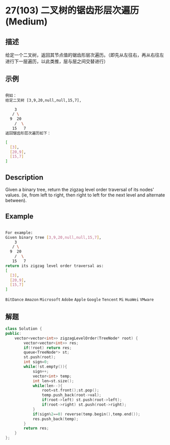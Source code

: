 # 27(103) 二叉树的锯齿形层次遍历(Medium)
## 描述

给定一个二叉树，返回其节点值的锯齿形层次遍历。（即先从左往右，再从右往左进行下一层遍历，以此类推，层与层之间交替进行）

## 示例

```bash

例如：
给定二叉树 [3,9,20,null,null,15,7],

    3
   / \
  9  20
    /  \
   15   7
返回锯齿形层次遍历如下：

[
  [3],
  [20,9],
  [15,7]
]

``` 

## Description

Given a binary tree, return the zigzag level order traversal of its nodes' values. (ie, from left to right, then right to left for the next level and alternate between).

## Example

```bash

For example:
Given binary tree [3,9,20,null,null,15,7],
    3
   / \
  9  20
    /  \
   15   7
return its zigzag level order traversal as:
[
  [3],
  [20,9],
  [15,7]
]

```

`BitDance` `Amazon` `Microsoft` `Adobe` `Apple` `Google` `Tencent` `Mi` `HuaWei` `VMware`

## 解题

```c++
class Solution {
public:
    vector<vector<int>> zigzagLevelOrder(TreeNode* root) {
        vector<vector<int>> res;
        if(!root) return res;
        queue<TreeNode*> st;
        st.push(root);
        int sign=0;
        while(!st.empty()){
            sign++;
            vector<int> temp;
            int len=st.size();
            while(len--){
                root=st.front();st.pop();
                temp.push_back(root->val);
                if(root->left) st.push(root->left);
                if(root->right) st.push(root->right);
            }
            if(sign%2==0) reverse(temp.begin(),temp.end());
            res.push_back(temp);
        }
        return res;
    }
};
```
